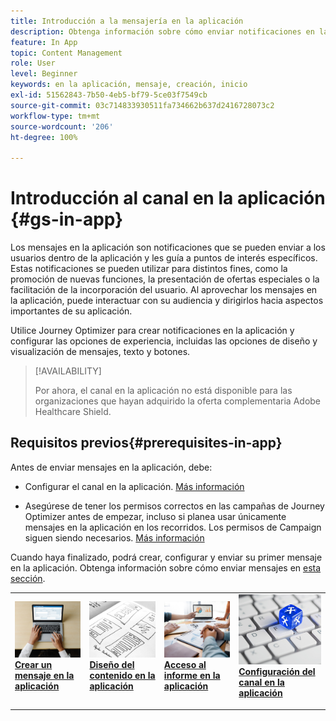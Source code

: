 ```yaml
---
title: Introducción a la mensajería en la aplicación
description: Obtenga información sobre cómo enviar notificaciones en la aplicación con Journey Optimizer
feature: In App
topic: Content Management
role: User
level: Beginner
keywords: en la aplicación, mensaje, creación, inicio
exl-id: 51562843-7b50-4eb5-bf79-5ce03f7549cb
source-git-commit: 03c714833930511fa734662b637d2416728073c2
workflow-type: tm+mt
source-wordcount: '206'
ht-degree: 100%

---
```


# Introducción al canal en la aplicación {#gs-in-app}

Los mensajes en la aplicación son notificaciones que se pueden enviar a los usuarios dentro de la aplicación y les guía a puntos de interés específicos. Estas notificaciones se pueden utilizar para distintos fines, como la promoción de nuevas funciones, la presentación de ofertas especiales o la facilitación de la incorporación del usuario. Al aprovechar los mensajes en la aplicación, puede interactuar con su audiencia y dirigirlos hacia aspectos importantes de su aplicación.

Utilice Journey Optimizer para crear notificaciones en la aplicación y configurar las opciones de experiencia, incluidas las opciones de diseño y visualización de mensajes, texto y botones.

>[!AVAILABILITY]
>
>Por ahora, el canal en la aplicación no está disponible para las organizaciones que hayan adquirido la oferta complementaria Adobe Healthcare Shield.
>

## Requisitos previos{#prerequisites-in-app}

Antes de enviar mensajes en la aplicación, debe:

* Configurar el canal en la aplicación. [Más información](inapp-configuration.md)

* Asegúrese de tener los permisos correctos en las campañas de Journey Optimizer antes de empezar, incluso si planea usar únicamente mensajes en la aplicación en los recorridos. Los permisos de Campaign siguen siendo necesarios. [Más información](../campaigns/get-started-with-campaigns.md#campaign-prerequisites)

Cuando haya finalizado, podrá crear, configurar y enviar su primer mensaje en la aplicación. Obtenga información sobre cómo enviar mensajes en [esta sección](create-in-app.md).

<table style="table-layout:fixed"><tr style="border: 0;">
<td>
<a href="create-in-app.md">
<img alt="Posible cliente" src="../assets/do-not-localize/inapp-create.jpeg">
</a>
<div><a href="create-in-app.md"><strong>Crear un mensaje en la aplicación</strong>
</div>
<p>
</td>
<td>
<a href="design-in-app.md">
<img alt="Poco frecuente" src="../assets/do-not-localize/inapp-design.jpg">
</a>
<div>
<a href="design-in-app.md"><strong>Diseño del contenido en la aplicación</strong></a>
</div>
<p></td>
<td>
<a href="../reports/campaign-global-report.md#inapp-global">
<img alt="Validación" src="../assets/do-not-localize/inapp-report.jpg">
</a>
<div>
<a href="../reports/campaign-global-report.md#inapp-global"><strong>Acceso al informe en la aplicación</strong></a>
</div>
<p>
</td>
<td>
<a href="inapp-configuration.md">
<img alt="Validación" src="../assets/do-not-localize/inapp-config.jpg">
</a>
<div>
<a href="inapp-configuration.md"><strong>Configuración del canal en la aplicación</strong></a>
</div>
<p>
</td>
</tr></table>
